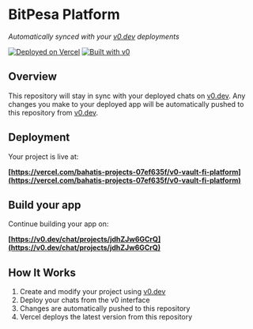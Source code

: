 # BitPesa Platform

*Automatically synced with your [v0.dev](https://v0.dev) deployments*

[![Deployed on Vercel](https://img.shields.io/badge/Deployed%20on-Vercel-black?style=for-the-badge&logo=vercel)](https://vercel.com/bahatis-projects-07ef635f/v0-vault-fi-platform)
[![Built with v0](https://img.shields.io/badge/Built%20with-v0.dev-black?style=for-the-badge)](https://v0.dev/chat/projects/jdhZJw6GCrQ)

## Overview

This repository will stay in sync with your deployed chats on [v0.dev](https://v0.dev).
Any changes you make to your deployed app will be automatically pushed to this repository from [v0.dev](https://v0.dev).

## Deployment

Your project is live at:

**[https://vercel.com/bahatis-projects-07ef635f/v0-vault-fi-platform](https://vercel.com/bahatis-projects-07ef635f/v0-vault-fi-platform)**

## Build your app

Continue building your app on:

**[https://v0.dev/chat/projects/jdhZJw6GCrQ](https://v0.dev/chat/projects/jdhZJw6GCrQ)**

## How It Works

1. Create and modify your project using [v0.dev](https://v0.dev)
2. Deploy your chats from the v0 interface
3. Changes are automatically pushed to this repository
4. Vercel deploys the latest version from this repository